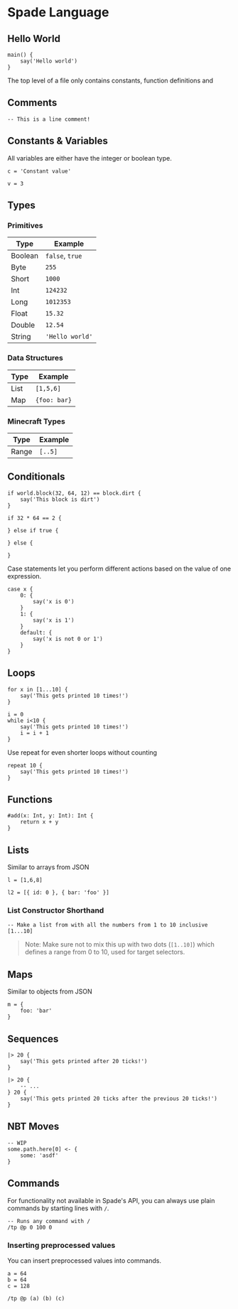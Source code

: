 # Spade Language

## Hello World

```
main() {
	say('Hello world')
}
```

The top level of a file only contains constants, function definitions and

## Comments

```
-- This is a line comment!
```

## Constants & Variables

All variables are either have the integer or boolean type.

```
c = 'Constant value'

v = 3
```

## Types

### **Primitives**

| Type | Example |
| --- | --- |
| Boolean | `false`, `true` |
| Byte | `255` |
| Short | `1000` |
| Int | `124232` |
| Long | `1012353` |
| Float | `15.32` |
| Double | `12.54` |
| String | `'Hello world'` |

### Data Structures

| Type | Example |
| --- | --- |
| List | `[1,5,6]` |
| Map | `{foo: bar}` |

### Minecraft Types

| Type | Example |
| --- | --- |
| Range | `[..5]` |

## Conditionals

```
if world.block(32, 64, 12) == block.dirt {
	say('This block is dirt')
}
```

```
if 32 * 64 == 2 {

} else if true {

} else {

}
```

Case statements let you perform different actions based on the value of one expression.

```
case x {
	0: {
		say('x is 0')
	}
	1: {
		say('x is 1')
	}
	default: {
		say('x is not 0 or 1')
	}
}
```

## Loops

```
for x in [1...10] {
	say('This gets printed 10 times!')
}
```

```
i = 0
while i<10 {
	say('This gets printed 10 times!')
	i = i + 1
}
```

Use repeat for even shorter loops without counting

```
repeat 10 {
	say('This gets printed 10 times!')
}
```

## Functions

```
#add(x: Int, y: Int): Int {
	return x + y
}
```

## Lists

Similar to arrays from JSON

```
l = [1,6,8]

l2 = [{ id: 0 }, { bar: 'foo' }]
```

### List Constructor Shorthand

```
-- Make a list from with all the numbers from 1 to 10 inclusive
[1...10]
```

> Note: Make sure not to mix this up with two dots (`[1..10]`) which defines a range from 0 to 10, used for target selectors.

## Maps

Similar to objects from JSON

```
m = {
	foo: 'bar'
}
```

## Sequences

```
|> 20 {
	say('This gets printed after 20 ticks!')
}
```

```
|> 20 {
	-- ...
} 20 {
	say('This gets printed 20 ticks after the previous 20 ticks!')
}
```

## NBT Moves

```
-- WIP
some.path.here[0] <- {
	some: 'asdf'
}
```

## Commands

For functionality not available in Spade's API, you can always use plain commands by starting lines with `/`.

```
-- Runs any command with /
/tp @p 0 100 0
```

### Inserting preprocessed values

You can insert preprocessed values into commands.

```
a = 64
b = 64
c = 128

/tp @p (a) (b) (c)
```
